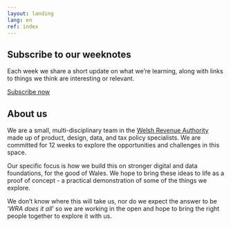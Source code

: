 ```yaml
---
layout: landing
lang: en
ref: index
---
```


## Subscribe to our weeknotes

Each week we share a short update on what we’re learning, along with links to things we think are interesting or relevant.

[Subscribe now](proplandpoc.substack.com)

## About us

We are a small, multi-disciplinary team in the [Welsh Revenue Authority](https://gov.wales/welsh-revenue-authority) made up of product, design, data, and tax policy specialists. We are committed for 12 weeks to explore the opportunities and challenges in this space.

Our specific focus is how we build this on stronger digital and data foundations, for the good of Wales. We hope to bring these ideas to life as a proof of concept - a practical demonstration of some of the things we explore.

We don’t know where this will take us, nor do we expect the answer to be ‘*WRA does it all*’ so we are working in the open and hope to bring the right people together to explore it with us.
